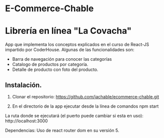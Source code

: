 # E-Commerce-Chable
Librería en línea "La Covacha"
=======
App que implementa los conceptos explicados en el curso de React-JS impartido por CoderHouse.
Algunas de las funcionalidades son:
- Barra de navegación para conocer las categorías
- Catalogo de productos por categoría.
- Detalle de producto con foto del producto.

Instalación.
----
1. Clonar el repositorio:
https://github.com/jachable/ecommerce-chable.git

2. En el directorio de la app ejecutar desde la línea de comandos 
npm start

La ruta donde se ejecutará (el puerto puede cambiar si esta en uso):
http://localhost:3000

Dependencias:
Uso de react router dom en su versión 5.